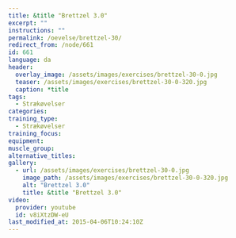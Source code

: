 ```yaml
---
title: &title "Brettzel 3.0"
excerpt: ""
instructions: ""
permalink: /oevelse/brettzel-30/
redirect_from: /node/661
id: 661
language: da
header:
  overlay_image: /assets/images/exercises/brettzel-30-0.jpg
  teaser: /assets/images/exercises/brettzel-30-0-320.jpg
  caption: *title
tags:
  - Strækøvelser
categories:
training_type: 
  - Strækøvelser
training_focus: 
equipment:
muscle_group:
alternative_titles:
gallery:
  - url: /assets/images/exercises/brettzel-30-0.jpg
    image_path: /assets/images/exercises/brettzel-30-0-320.jpg
    alt: "Brettzel 3.0"
    title: &title "Brettzel 3.0"
video:
  provider: youtube
  id: v8iXtzDW-eU
last_modified_at: 2015-04-06T10:24:10Z
---
```



